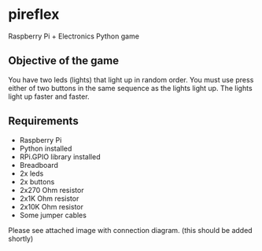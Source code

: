 pireflex
========

Raspberry Pi + Electronics Python game

Objective of the game
---------------------
You have two leds (lights) that light up in random order. You must use press either of two buttons in the same sequence as the lights light up. The lights light up faster and faster.


Requirements
------------
* Raspberry Pi
* Python installed
* RPi.GPIO library installed
* Breadboard
* 2x leds
* 2x buttons
* 2x270 Ohm resistor
* 2x1K Ohm resistor
* 2x10K Ohm resistor
* Some jumper cables

Please see attached image with connection diagram. 
(this should be added shortly)


